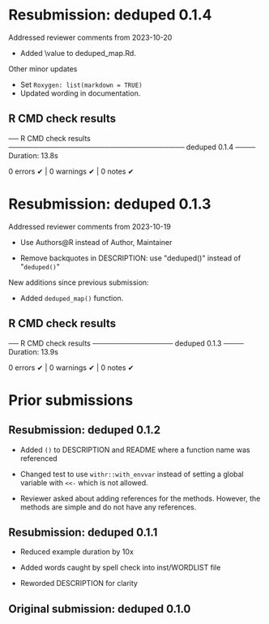 # Resubmission: deduped 0.1.4
Addressed reviewer comments from 2023-10-20
- Added \value to deduped_map.Rd.

Other minor updates
- Set `Roxygen: list(markdown = TRUE)`
- Updated wording in documentation.

## R CMD check results

── R CMD check results ─────────────────────────────────── deduped 0.1.4 ────
Duration: 13.8s

0 errors ✔ | 0 warnings ✔ | 0 notes ✔

# Resubmission: deduped 0.1.3
Addressed reviewer comments from 2023-10-19
- Use Authors@R instead of Author, Maintainer

- Remove backquotes in DESCRIPTION: use "deduped()" instead of "`deduped()`"

New additions since previous submission:
- Added `deduped_map()` function.

## R CMD check results

── R CMD check results ──────────────── deduped 0.1.3 ────
Duration: 13.9s

0 errors ✔ | 0 warnings ✔ | 0 notes ✔

# Prior submissions

## Resubmission: deduped 0.1.2
- Added `()` to DESCRIPTION and
  README where a function name was referenced

- Changed test to use `withr::with_envvar` instead of
  setting a global variable with `<<-` which is not
  allowed.

- Reviewer asked about adding references
  for the methods. However, the methods are simple and
  do not have any references.
  
## Resubmission: deduped 0.1.1
- Reduced example duration by 10x

- Added words caught by spell check into inst/WORDLIST file

- Reworded DESCRIPTION for clarity

## Original submission: deduped 0.1.0
